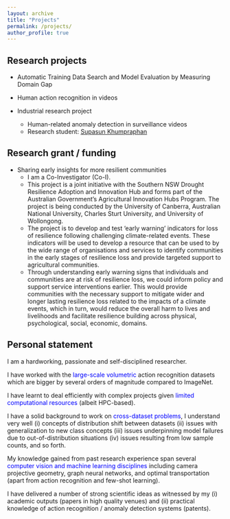 ```yaml
---
layout: archive
title: "Projects"
permalink: /projects/
author_profile: true
---
```


<!-- Skills
====== -->

<!-- * Programming languages
  * Python
  * Matlab
  * C/C++
  * LATEX
  * Unix shell scripts

* Machine learning libraries
  * Pytorch
  * Scikit-learn
  * TensorFlow
  * MatConvNet -->



<!-- * Action recognition
* Anomaly detection
* Video image processing
* One- & few-shot learning
* Deep learning
* Tensor learning
* Domain adaptation -->
<!-- <p>&nbsp;</p> -->
<h2>Research projects</h2>

<!-- I am working on the following projects: -->

* Automatic Training Data Search and Model Evaluation by Measuring Domain Gap

* Human action recognition in videos

* Industrial research project
  * Human-related anomaly detection in surveillance videos
  * Research student: [Supasun Khumpraphan](https://micsupasun.github.io/)

<h2>Research grant / funding</h2>

* Sharing early insights for more resilient communities
  * I am a Co-Investigator (Co-I).
  * This project is a joint initiative with the Southern NSW Drought Resilience Adoption and Innovation Hub and forms part of the Australian Government’s Agricultural Innovation Hubs Program. The project is being conducted by the University of Canberra, Australian National University, Charles Sturt University, and University of Wollongong.
  * The project is to develop and test ‘early warning’ indicators for loss of resilience following challenging climate-related events. These indicators will be used to develop a resource that can be used to by the wide range of organisations and services to identify communities in the early stages of resilience loss and provide targeted support to agricultural communities.
  * Through understanding early warning signs that individuals and communities are at risk of resilience loss, we could inform policy and support service interventions earlier. This would provide communities with the necessary support to mitigate wider and longer lasting resilience loss related to the impacts of a climate events, which in turn, would reduce the overall harm to lives and livelihoods and facilitate resilience building across physical, psychological, social, economic, domains.


<h2>Personal statement</h2>

I am a hardworking, passionate and self-disciplined researcher.
  
I have worked with the <font color="blue">large-scale volumetric</font> action recognition datasets which are bigger by several orders of magnitude compared to ImageNet. 

I have learnt to deal efficiently with complex projects given <font color="blue">limited computational resources</font> (albeit HPC-based).

I have a solid background to work on <font color="blue">cross-dataset problems</font>, I understand very well (i) concepts of distribution shift between datasets (ii) issues with generalization to new class concepts (iii) issues underpinning model failures due to out-of-distribution situations (iv) issues resulting from low sample counts, and so forth. 

My knowledge gained from past research experience span several <font color="blue">computer vision and machine learning disciplines</font> including camera projective geometry, graph neural networks, and optimal transportation (apart from action recognition and few-shot learning).

I have delivered a number of strong scientific ideas as witnessed by my (i) academic outputs (papers in high quality venues) and (ii) practical knowledge of action recognition / anomaly detection systems (patents).
<!-- <p>&nbsp;</p> -->
<!-- <h2>Research interests</h2>

My interests include action recognition in videos, anomaly detection, video image processing, one- and few-shot learning, deep learning, tensor learning and domain adaptation. -->
